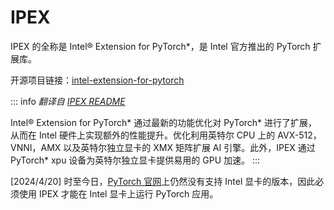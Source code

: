 # IPEX

IPEX 的全称是 Intel® Extension for PyTorch*，是 Intel 官方推出的 PyTorch 扩展库。

开源项目链接：[intel-extension-for-pytorch](https://github.com/intel/intel-extension-for-pytorch)

::: info
*翻译自 [IPEX README](https://github.com/intel/intel-extension-for-pytorch/blob/c1dc7ae7ec1ead2c9c53f068b0ac81ce91bb1f51/README.md)*

Intel® Extension for PyTorch* 通过最新的功能优化对 PyTorch* 进行了扩展，从而在 Intel 硬件上实现额外的性能提升。优化利用英特尔 CPU 上的 AVX-512，VNNI，AMX 以及英特尔独立显卡的 XMX 矩阵扩展 AI 引擎。此外，IPEX 通过 PyTorch* xpu 设备为英特尔独立显卡提供易用的 GPU 加速。
:::

[2024/4/20] 时至今日，[PyTorch 官网](https://pytorch.org/)上仍然没有支持 Intel 显卡的版本，因此必须使用 IPEX 才能在 Intel 显卡上运行 PyTorch 应用。
